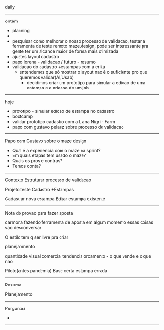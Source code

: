 daily

---

ontem

- planning
- 
- pesquisar como melhorar o nosso processo de validacao, testar a ferramenta de teste remoto maze.design, pode ser interessante pra gente ter um alcance maior de forma mais otimizada
- ajustes layout cadastro
- papo lorena - validacao / futuro - resumo
- validacao do cadastro +estampas com a erika
	- entendemos que só mostrar o layout nao é o suficiente pro que queremos validar(AI/Usab)
		- decidimos criar um prototipo para simular a edicao de uma estampa e a criacao de um job

---

hoje

- prototipo - simular edicao de estampa no cadastro
- bootcamp
- validar prototipo cadastro com a Liana Nigri - Farm
- papo com gustavo pelaez sobre processo de validacao

---



Papo com Gustavo sobre o maze design

- Qual é a experiencia com o maze na sprint?
- Em quais etapas tem usado o maze?
- Quais os pros e contras?
- Temos conta?


---

Contexto
Estruturar processo de validacao

Projeto teste
Cadastro +Estampas

Cadastrar nova estampa
Editar estampa existente

---



Nota do provao para fazer aposta

carmona 
fazendo ferramenta de aposta
em algum momento essas coisas vao desconversar


O estilo tem q ser livre pra criar

planejamnento

quantidade visual comercial
tendencia orcamento - o que vende e o que nao


Piloto(antes pandemia)
Base certa estampa errada


---

Resumo

Planejamento



---

Perguntas

- 

---


